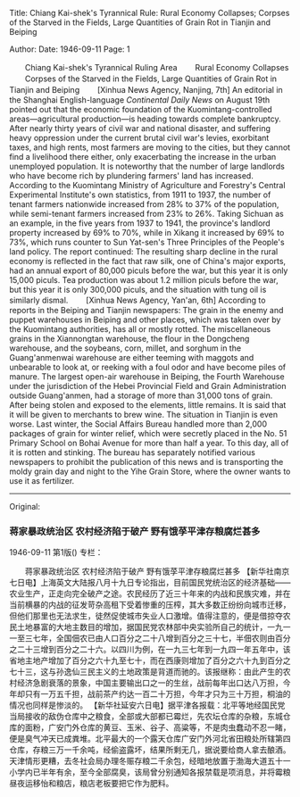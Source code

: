 Title: Chiang Kai-shek's Tyrannical Rule: Rural Economy Collapses; Corpses of the Starved in the Fields, Large Quantities of Grain Rot in Tianjin and Beiping

Author:
Date: 1946-09-11
Page: 1

　　Chiang Kai-shek's Tyrannical Ruling Area
　　Rural Economy Collapses
　　Corpses of the Starved in the Fields, Large Quantities of Grain Rot in Tianjin and Beiping
　　[Xinhua News Agency, Nanjing, 7th] An editorial in the Shanghai English-language *Continental Daily News* on August 19th pointed out that the economic foundation of the Kuomintang-controlled areas—agricultural production—is heading towards complete bankruptcy. After nearly thirty years of civil war and national disaster, and suffering heavy oppression under the current brutal civil war's levies, exorbitant taxes, and high rents, most farmers are moving to the cities, but they cannot find a livelihood there either, only exacerbating the increase in the urban unemployed population. It is noteworthy that the number of large landlords who have become rich by plundering farmers' land has increased. According to the Kuomintang Ministry of Agriculture and Forestry's Central Experimental Institute's own statistics, from 1911 to 1937, the number of tenant farmers nationwide increased from 28% to 37% of the population, while semi-tenant farmers increased from 23% to 26%. Taking Sichuan as an example, in the five years from 1937 to 1941, the province's landlord property increased by 69% to 70%, while in Xikang it increased by 69% to 73%, which runs counter to Sun Yat-sen's Three Principles of the People's land policy. The report continued: The resulting sharp decline in the rural economy is reflected in the fact that raw silk, one of China's major exports, had an annual export of 80,000 piculs before the war, but this year it is only 15,000 piculs. Tea production was about 1.2 million piculs before the war, but this year it is only 300,000 piculs, and the situation with tung oil is similarly dismal.
　　[Xinhua News Agency, Yan'an, 6th] According to reports in the Beiping and Tianjin newspapers: The grain in the enemy and puppet warehouses in Beiping and other places, which was taken over by the Kuomintang authorities, has all or mostly rotted. The miscellaneous grains in the Xiannongtan warehouse, the flour in the Dongcheng warehouse, and the soybeans, corn, millet, and sorghum in the Guang'anmenwai warehouse are either teeming with maggots and unbearable to look at, or reeking with a foul odor and have become piles of manure. The largest open-air warehouse in Beiping, the Fourth Warehouse under the jurisdiction of the Hebei Provincial Field and Grain Administration outside Guang'anmen, had a storage of more than 31,000 tons of grain. After being stolen and exposed to the elements, little remains. It is said that it will be given to merchants to brew wine. The situation in Tianjin is even worse. Last winter, the Social Affairs Bureau handled more than 2,000 packages of grain for winter relief, which were secretly placed in the No. 51 Primary School on Bohai Avenue for more than half a year. To this day, all of it is rotten and stinking. The bureau has separately notified various newspapers to prohibit the publication of this news and is transporting the moldy grain day and night to the Yihe Grain Store, where the owner wants to use it as fertilizer.



<hr /> 

Original: 


### 蒋家暴政统治区  农村经济陷于破产  野有饿莩平津存粮腐烂甚多

1946-09-11
第1版()
专栏：

　　蒋家暴政统治区
    农村经济陷于破产
    野有饿莩平津存粮腐烂甚多
    【新华社南京七日电】上海英文大陆报八月十九日专论指出，目前国民党统治区的经济基础——农业生产，正走向完全破产之途。农民经历了近三十年来的内战和民族灾难，并在当前横暴的内战的征发苛杂高租下受着惨重的压榨，其大多数正纷纷向城市迁移，但他们那里也无法求生，徒然促使城市失业人口激增。值得注意的，便是借掠夺农民土地暴富的大地主数目的增加，据国民党农林部中央实验所自己的统计，一九一一至三七年，全国佃农已由人口百分之二十八增到百分之三十七，半佃农则由百分之二十三增到百分之二十六。以四川为例，在一九三七年到一九四一年五年中，该省地主地产增加了百分之六十九至七十，而在西康则增加了百分之六十九到百分之七十三，这与孙逸仙三民主义的土地政策是背道而驰的。该报继称：由此产生的农村经济急剧衰落的景象，中国主要输出口之一的生丝，战前每年出口达八万担，今年却只有一万五千担，战前茶产约达一百二十万担，今年才只为三十万担，桐油的情况也同样是惨淡的。
    【新华社延安六日电】据平津各报载：北平等地经国民党当局接收的敌伪仓库中之粮食，全部或大部都已霉烂，先农坛仓库的杂粮，东城仓库的面粉，广安门外仓库的黄豆、玉米、谷子、高粱等，不是肉虫蠢动不忍一睹，便是臭气冲天已成粪堆。北平最大的一个露天仓库广安门外河北省田粮处所辖第四仓库，存粮三万一千余吨，经偷盗露坏，结果所剩无几，据说要给商人拿去酿酒。天津情形更糟，去冬社会局办理冬赈存粮二千余包，经暗地放置于渤海大道五十一小学内已半年有余，至今全部腐臭，该局曾分别通知各报禁载是项消息，并将霉粮昼夜运移怡和粮店，粮店老板要把它作为肥料。
